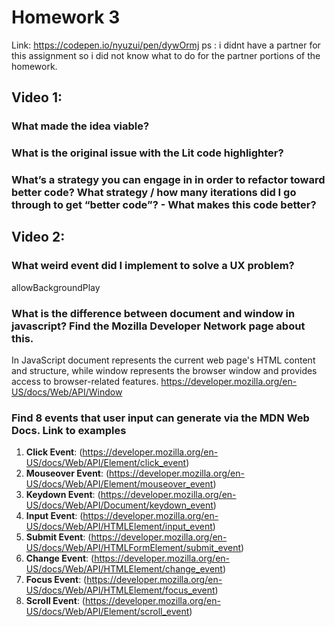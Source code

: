 # Homework 3
Link: https://codepen.io/nyuzui/pen/dywOrmj
ps : i didnt have a partner for this assignment so i did not know what to do for the partner portions of the homework.

## Video 1:
### What made the idea viable?

### What is the original issue with the Lit code highlighter?

### What’s a strategy you can engage in in order to refactor toward better code? What strategy / how many iterations did I go through to get “better code”? - What makes this code better?

## Video 2:
### What weird event did I implement to solve a UX problem?
allowBackgroundPlay
### What is the difference between document and window in javascript? Find the Mozilla Developer Network page about this.
In JavaScript document represents the current web page's HTML content and structure, while window represents the browser window and provides access to browser-related features.
https://developer.mozilla.org/en-US/docs/Web/API/Window
### Find 8 events that user input can generate via the MDN Web Docs. Link to examples
1. **Click Event**: (https://developer.mozilla.org/en-US/docs/Web/API/Element/click_event)
2. **Mouseover Event**: (https://developer.mozilla.org/en-US/docs/Web/API/Element/mouseover_event)
3. **Keydown Event**: (https://developer.mozilla.org/en-US/docs/Web/API/Document/keydown_event)
4. **Input Event**: (https://developer.mozilla.org/en-US/docs/Web/API/HTMLElement/input_event)
5. **Submit Event**: (https://developer.mozilla.org/en-US/docs/Web/API/HTMLFormElement/submit_event)
6. **Change Event**: (https://developer.mozilla.org/en-US/docs/Web/API/HTMLElement/change_event)
7. **Focus Event**: (https://developer.mozilla.org/en-US/docs/Web/API/HTMLElement/focus_event)
8. **Scroll Event**: (https://developer.mozilla.org/en-US/docs/Web/API/Element/scroll_event)

